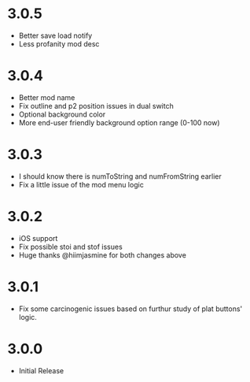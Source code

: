# 3.0.5
- Better save load notify
- Less profanity mod desc

# 3.0.4
- Better mod name
- Fix outline and p2 position issues in dual switch
- Optional background color
- More end-user friendly background option range (0-100 now)

# 3.0.3
- I should know there is numToString and numFromString earlier
- Fix a little issue of the mod menu logic

# 3.0.2
- iOS support
- Fix possible stoi and stof issues
- Huge thanks @hiimjasmine for both changes above

# 3.0.1
- Fix some carcinogenic issues based on furthur study of plat buttons' logic.

# 3.0.0
- Initial Release